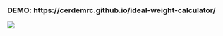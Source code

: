 <h3>DEMO: https://cerdemrc.github.io/ideal-weight-calculator/ </h3>

<img src="https://user-images.githubusercontent.com/40372039/102691521-3163ac80-421e-11eb-9c6f-d194c46fa989.png">
